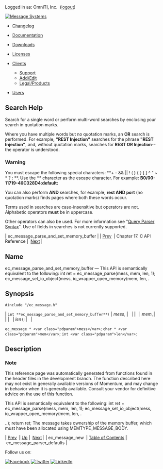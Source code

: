Logged in as: OmniTI, Inc.  ([logout](https://support.messagesystems.com/logout.php))

[![Message Systems](https://support.messagesystems.com/images/ms-white205.png)](https://support.messagesystems.com/start.php) 

*   [Changelog](https://support.messagesystems.com/start.php?show=changelog)
*   [Documentation](https://support.messagesystems.com/docs/)
*   [Downloads](https://support.messagesystems.com/start.php)

*   [Licenses](https://support.messagesystems.com/license_summary.php)
*   <a href="">Clients</a>
    *   [Support](https://support.messagesystems.com/cs.php)
    *   [Add/Edit](https://support.messagesystems.com/edit_client.php)
    *   [Legal/Products](https://support.messagesystems.com/edit_products.php)
*   [Users](https://support.messagesystems.com/edit_customer.php)

## Search Help

Search for a single word or perform multi-word searches by enclosing your search in quotation marks.

Where you have multiple words but no quotation marks, an **OR** search is performed. For example, **"REST Injection"** searches for the phrase **"REST Injection"**, and, without quotation marks, searches for **REST OR Injection**--the operator is understood.

### Warning

You must escape the following special characters: **+ - && || ! ( ) { } [ ] ^ " ~ * ? : \**. Use the **\** character as the escape character. For example: **B0/00-11719-46C328D4\:default\:**

You can also perform **AND** searches, for example, **rest AND port** (no quotation marks) finds pages where both these words occur.

Terms used in searches are case-insensitive but operators are not. Alphabetic operators **must** be in uppercase.

Other operators can also be used. For more information see "[Query Parser Syntax](https://lucene.apache.org/core/old_versioned_docs/versions/3_0_0/queryparsersyntax.html)". Use of fields in searches is not currently supported.

| ec_message_parse_and_set_memory_buffer |
| [Prev](extending.C.genref.ec_message_new.php)  | Chapter 17. C API Reference |  [Next](extending.C.genref.ec_message_parser_defaults.php) |

<a name="extending.C.genref.ec_message_parse_and_set_memory_buffer"></a>
## Name

ec_message_parse_and_set_memory_buffer — This API is semantically equivalent to the following: int ret = ec_message_parse(mess, mem, len, 1); ec_message_set_io_object(mess, io_wrapper_open_memory(mem, len, .

## Synopsis

`#include "/ec_message.h"`

| `int **ec_message_parse_and_set_memory_buffer**(` | <var class="pdparam">mess</var>, |   |
|   | <var class="pdparam">mem</var>, |   |
|   | <var class="pdparam">len</var>`)`; |   |

`ec_message * <var class="pdparam">mess</var>`;
`char * <var class="pdparam">mem</var>`;
`int <var class="pdparam">len</var>`;<a name="idp19349008"></a>
## Description

### Note

This reference page was automatically generated from functions found in the header files in the development branch. The function described here may not exist in generally available versions of Momentum, and may change in behavior when it is generally available. Consult your vendor for definitive advice on the use of this function.

This API is semantically equivalent to the following: int ret = ec_message_parse(mess, mem, len, 1); ec_message_set_io_object(mess, io_wrapper_open_memory(mem, len, .

..); return ret; The message takes ownership of the memory buffer, which must have been allocated using MEMTYPE_MESSAGE_BODY.

| [Prev](extending.C.genref.ec_message_new.php)  | [Up](extending.C.ref.php) |  [Next](extending.C.genref.ec_message_parser_defaults.php) |
| ec_message_new  | [Table of Contents](index.php) |  ec_message_parser_defaults |

Follow us on:

[![Facebook](https://support.messagesystems.com/images/icon-facebook.png)](http://www.facebook.com/messagesystems) [![Twitter](https://support.messagesystems.com/images/icon-twitter.png)](http://twitter.com/#!/MessageSystems) [![LinkedIn](https://support.messagesystems.com/images/icon-linkedin.png)](http://www.linkedin.com/company/message-systems)